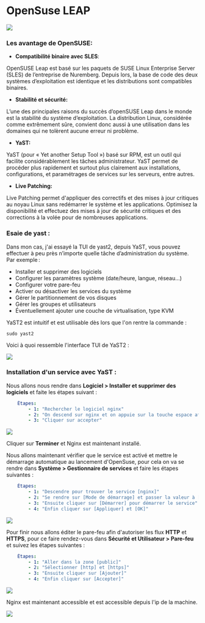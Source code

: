 # OpenSuse LEAP
![](https://i.imgur.com/opAO1al.png)

### Les avantage de OpenSUSE:
- **Compatibilité binaire avec SLES**: 

OpenSUSE Leap est basé sur les paquets de SUSE Linux Enterprise Server (SLES) de l’entreprise de Nuremberg. Depuis lors, la base de code des deux systèmes d’exploitation est identique et les distributions sont compatibles binaires. 

- **Stabilité et sécurité:** 

L’une des principales raisons du succès d’openSUSE Leap dans le monde est la stabilité du système d’exploitation. La distribution Linux, considérée comme extrêmement sûre, convient donc aussi à une utilisation dans les domaines qui ne tolèrent aucune erreur ni problème.

- **YaST:** 

YaST (pour « Yet another Setup Tool ») basé sur RPM, est un outil qui facilite considérablement les tâches administrateur. YaST permet de procéder plus rapidement et surtout plus clairement aux installations, configurations, et paramétrages de services sur les serveurs, entre autres.

- **Live Patching:** 

Live Patching permet d'appliquer des correctifs et des mises à jour critiques au noyau Linux sans redémarrer le système et les applications. Optimisez la disponibilité et effectuez des mises à jour de sécurité critiques et des corrections à la volée pour de nombreuses applications.



### **Esaie de yast :**

Dans mon cas, j'ai essayé la TUI de yast2, depuis YaST, vous pouvez effectuer à peu près n’importe quelle tâche d’administration du système. Par exemple :

- Installer et supprimer des logiciels
- Configurer les paramètres système (date/heure, langue, réseau...)
- Configurer votre pare-feu
- Activer ou désactiver les services du système
- Gérer le partitionnement de vos disques
- Gérer les groupes et utilisateurs
- Éventuellement ajouter une couche de virtualisation, type KVM

YaST2 est intuitif et est utilisable dès lors que l'on rentre la commande :
```bash=
sudo yast2
```
Voici à quoi ressemble l'interface TUI de YaST2 :

![](https://i.imgur.com/udepTtY.png)

### **Installation d'un service avec YaST :**

Nous allons nous rendre dans **Logiciel > Installer et supprimer des logiciels** et faite les étapes suivant :

```yaml
    Étapes:
        - 1: "Rechercher le logiciel nginx"
        - 2: "On descend sur nginx et on appuie sur la touche espace afin d'afficher le +"
        - 3: "Cliquer sur accepter"
```

![](https://i.imgur.com/BN8NDu0.png)

Cliquer sur **Terminer** et Nginx est maintenant installé.

Nous allons maintenant vérifier que le service est activé et mettre le démarrage automatique au lancement d'OpenSuse, pour cela on va se rendre dans  **Système > Gestionnaire de services** et faire les étapes suivantes :

```yaml
    Étapes:
        - 1: "Descendre pour trouver le service [nginx]"
        - 2: "Se rendre sur [Mode de démarrage] et passer la valeur à [Au démarage du système]"
        - 3: "Ensuite cliquer sur [Démarrer] pour démarrer le service"
        - 4: "Enfin cliquer sur [Appliquer] et [OK]"
```
![](https://i.imgur.com/eLosxe5.png)

Pour finir nous allons éditer le pare-feu afin d'autoriser les flux **HTTP** et **HTTPS**, pour ce faire rendez-vous dans **Sécurité et Utilisateur > Pare-feu** et suivez les étapes suivantes :

```yaml
    Étapes:
        - 1: "Aller dans la zone [public]"
        - 2: "Sélectionner [http] et [https]"
        - 3: "Ensuite cliquer sur [Ajouter]"
        - 4: "Enfin cliquer sur [Accepter]"
```
![](https://i.imgur.com/L5Fx5KS.png)

Nginx est maintenant accessible et est accessible depuis l'ip de la machine.

![](https://i.imgur.com/VRuktkK.png)